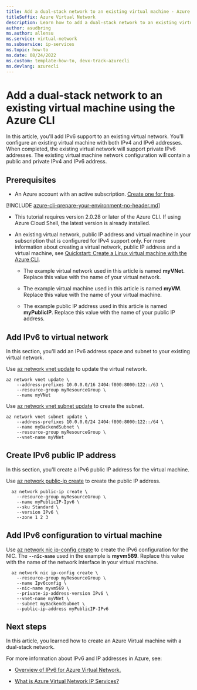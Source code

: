 ```yaml
---
title: Add a dual-stack network to an existing virtual machine - Azure CLI
titleSuffix: Azure Virtual Network
description: Learn how to add a dual-stack network to an existing virtual machine using the Azure CLI.
author: asudbring
ms.author: allensu
ms.service: virtual-network
ms.subservice: ip-services
ms.topic: how-to
ms.date: 08/24/2022
ms.custom: template-how-to, devx-track-azurecli 
ms.devlang: azurecli
---
```


# Add a dual-stack network to an existing virtual machine using the Azure CLI

In this article, you'll add IPv6 support to an existing virtual network. You'll configure an existing virtual machine with both IPv4 and IPv6 addresses. When completed, the existing virtual network will support private IPv6 addresses. The existing virtual machine network configuration will contain a public and private IPv4 and IPv6 address. 

## Prerequisites

- An Azure account with an active subscription. [Create one for free](https://azure.microsoft.com/free/?ref=microsoft.com&utm_source=microsoft.com&utm_medium=docs&utm_campaign=visualstudio).

[!INCLUDE [azure-cli-prepare-your-environment-no-header.md](../../../includes/azure-cli-prepare-your-environment-no-header.md)]

- This tutorial requires version 2.0.28 or later of the Azure CLI. If using Azure Cloud Shell, the latest version is already installed.

- An existing virtual network, public IP address and virtual machine in your subscription that is configured for IPv4 support only. For more information about creating a virtual network, public IP address and a virtual machine, see [Quickstart: Create a Linux virtual machine with the Azure CLI](/azure/virtual-machines/linux/quick-create-cli).

    - The example virtual network used in this article is named **myVNet**. Replace this value with the name of your virtual network.
    
    - The example virtual machine used in this article is named **myVM**. Replace this value with the name of your virtual machine.
    
    - The example public IP address used in this article is named **myPublicIP**. Replace this value with the name of your public IP address.

## Add IPv6 to virtual network

In this section, you'll add an IPv6 address space and subnet to your existing virtual network.

Use [az network vnet update](/cli/azure/network/vnet#az-network-vnet-update) to update the virtual network.

```azurecli-interactive
az network vnet update \
    --address-prefixes 10.0.0.0/16 2404:f800:8000:122::/63 \
    --resource-group myResourceGroup \
    --name myVNet
```

Use [az network vnet subnet update](/cli/azure/network/vnet/subnet#az-network-vnet-subnet-update) to create the subnet.

```azurecli-interactive
az network vnet subnet update \
    --address-prefixes 10.0.0.0/24 2404:f800:8000:122::/64 \
    --name myBackendSubnet \
    --resource-group myResourceGroup \
    --vnet-name myVNet
```

## Create IPv6 public IP address

In this section, you'll create a IPv6 public IP address for the virtual machine.

Use [az network public-ip create](/cli/azure/network/public-ip#az-network-public-ip-create) to create the public IP address.

```azurecli-interactive
  az network public-ip create \
    --resource-group myResourceGroup \
    --name myPublicIP-Ipv6 \
    --sku Standard \
    --version IPv6 \
    --zone 1 2 3
```
## Add IPv6 configuration to virtual machine

Use [az network nic ip-config create](/cli/azure/network/nic/ip-config#az-network-nic-ip-config-create) to create the IPv6 configuration for the NIC. The **`--nic-name`** used in the example is **myvm569**. Replace this value with the name of the network interface in your virtual machine.

```azurecli-interactive
  az network nic ip-config create \
    --resource-group myResourceGroup \
    --name Ipv6config \
    --nic-name myvm569 \
    --private-ip-address-version IPv6 \
    --vnet-name myVNet \
    --subnet myBackendSubnet \
    --public-ip-address myPublicIP-IPv6
```

## Next steps

In this article, you learned how to create an Azure Virtual machine with a dual-stack network.

For more information about IPv6 and IP addresses in Azure, see:

- [Overview of IPv6 for Azure Virtual Network.](ipv6-overview.md)

- [What is Azure Virtual Network IP Services?](ip-services-overview.md)


